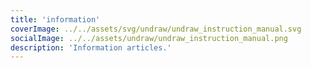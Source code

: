 ```yaml
---
title: 'information'
coverImage: ../../assets/svg/undraw/undraw_instruction_manual.svg
socialImage: ../../assets/undraw/undraw_instruction_manual.png
description: 'Information articles.'
---
```

